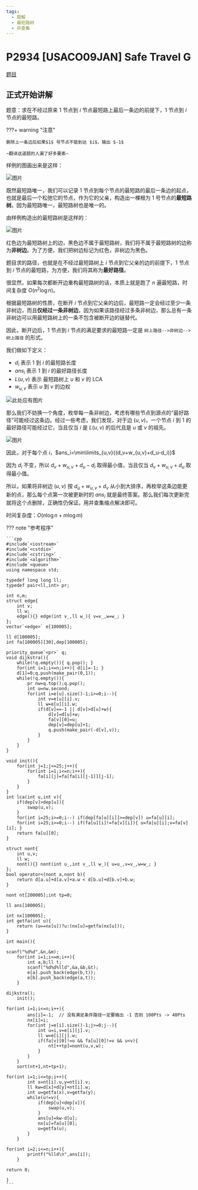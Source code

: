 ```yaml
---
tags:
  - 题解
  - 最短路树
  - 并查集
---
```

# P2934 [USACO09JAN] Safe Travel G

[题目](https://www.luogu.com.cn/problem/P2934)

## 正式开始讲解

题意：求在不经过原来 $1$ 节点到 $i$ 节点最短路上最后一条边的前提下，$1$ 节点到 $i$ 节点的最短路。

???+ warning "注意"

    删除上一条边后如果$1$ 号节点不能到达 $i$，输出 $-1$

    ~翻译这道题的人漏了好多要素~

样例的图画出来是这样：

![图片](https://s3.bmp.ovh/imgs/2022/01/75683b3a05cb0d40.png)

既然最短路唯一，我们可以记录 $1$ 节点到每个节点的最短路的最后一条边的起点，也就是最后一个松弛它的节点，作为它的父亲，构造出一棵根为 $1$ 号节点的**最短路树**。因为最短路唯一，最短路树也是唯一的。

由样例构造出的最短路树是这样的：

![图片](https://i.bmp.ovh/imgs/2022/01/7f6d0881b9d89ae6.png)

红色边为最短路树上的边，黑色边不属于最短路树，我们将不属于最短路树的边称为**非树边**。为了方便，我们把树边标记为红色，非树边为黑色。

题目求的路径，也就是在不经过最短路树上 $i$ 节点到它父亲的边的前提下，$1$ 节点到 $i$ 节点的最短路，为方便，我们将其称为**最好路径**。

很显然，如果每次都断开边重构最短路树的话，本质上就是跑了 $n$ 遍最短路，时间复杂度 $O(n^2\log n)$。

根据最短路树的性质，在断开 $i$ 节点到它父亲的边后，最短路一定会经过至少一条非树边，而且**仅经过一条非树边**，因为如果该路径经过多条非树边，那么总有一条非树边可以用最短路树上的一条不包含被断开边的链替代。

因此，断开边后，$1$ 节点到 $i$ 节点的满足要求的最短路一定是 `树上路径-->非树边-->树上路径` 的形式。

我们做如下定义：

+ $d_i$ 表示 $1$ 到 $i$ 的最短路长度
+ $ans_i$ 表示 $1$ 到 $i$ 的最好路径长度
+ $L(u,v)$ 表示 最短路树上 $u$ 和 $v$ 的 LCA
+ $w_{u,v}$ 表示 $u$ 到 $v$ 的边权

![此处应有图片](https://s4.ax1x.com/2022/01/08/7CTcCj.png)

那么我们不妨换一个角度，枚举每一条非树边，考虑有哪些节点到源点的“最好路径”可能经过这条边。经过一些考虑，我们发现，对于边 $(u,v)$，一个节点 $i$ 到 $1$ 的最好路径可能经过它，当且仅当 $i$ 是 $L(u,v)$ 的后代且是 $u$ 或 $v$ 的祖先。

![图片](https://s4.ax1x.com/2022/01/08/7CbfKI.png)

因此，对于每个点 $i$，$ans_i=\min\limits_{u,v}{(d_v+w_{u,v}+d_u-d_i)}$

因为 $d_i$ 不变，所以 $d_v+w_{u,v}+d_u-d_i$ 取得最小值，当且仅当 $d_v+w_{u,v}+d_u$ 取得最小值。

所以，如果将非树边 $(u,v)$ 按 $d_u+w_{u,v}+d_v$ 从小到大排序，再枚举这条边能更新的点，那么每个点第一次被更新时的 $ans_i$ 就是最终答案。那么我们每次更新完就将这个点删除，正确性仍保证。用并查集缩点解决即可。

时间复杂度：$O(n\log n+m\log m)$

??? note "参考程序"

    ```cpp
	#include`<iostream>`
	#include`<cstdio>`
	#include`<cstring>`
	#include`<algorithm>`
	#include`<queue>`
	using namespace std;

    typedef long long ll;
	typedef pair<ll,int> pr;

    int n,m;
	struct edge{
		int v;
		ll w;
		edge(){} edge(int v_,ll w_){ v=v_,w=w_; }
	};
	vector`<edge>` e[100005];

    ll d[100005];
	int fa[100005][30],dep[100005];

    priority_queue`<pr>` q;
	void dijkstra(){
		while(!q.empty()){ q.pop(); }
		for(int i=1;i<=n;i++){ d[i]=-1; }
		d[1]=0;q.push(make_pair(0,1));
		while(!q.empty()){
			pr nw=q.top();q.pop();
			int u=nw.second;
			for(int i=e[u].size()-1;i>=0;i--){
				int v=e[u][i].v;
				ll w=e[u][i].w;
				if(d[v]==-1 || d[v]>d[u]+w){
					d[v]=d[u]+w;
					fa[v][0]=u;
					dep[v]=dep[u]+1;
					q.push(make_pair(-d[v],v));
				}
			}
		}
	}

    void init(){
		for(int j=1;j<=25;j++){
			for(int i=1;i<=n;i++){
				fa[i][j]=fa[fa[i][j-1]][j-1];
			}
		}
	}
	int lca(int u,int v){
		if(dep[v]>dep[u]){
			swap(u,v);
		}
		for(int i=25;i>=0;i--) if(dep[fa[u][i]]>=dep[v]) u=fa[u][i];
		for(int i=25;i>=0;i--) if(fa[u][i]!=fa[v][i]){ u=fa[u][i];v=fa[v][i]; }
		return fa[u][0];
	}

    struct nont{
		int u,v;
		ll w;
		nont(){} nont(int u_,int v_,ll w_){ u=u_,v=v_,w=w_; }
	};
	bool operator<(nont a,nont b){
		return d[a.u]+d[a.v]+a.w < d[b.u]+d[b.v]+b.w;
	}

    nont nt[200005];int tp=0;

    ll ans[100005];

    int nx[100005];
	int getfa(int u){
		return (u==nx[u])?u:(nx[u]=getfa(nx[u]));
	}

    int main(){

    scanf("%d%d",&n,&m);
		for(int i=1;i<=m;i++){
			int a,b;ll t;
			scanf("%d%d%lld",&a,&b,&t);
			e[a].push_back(edge(b,t));
			e[b].push_back(edge(a,t));
		}

    dijkstra();
		init();

    for(int i=1;i<=n;i++){
			ans[i]=-1;	// 没有满足条件路径一定要输出 -1 否则 100Pts -> 40Pts
			nx[i]=i;
			for(int j=e[i].size()-1;j>=0;j--){
				int u=i,v=e[i][j].v;
				ll w=e[i][j].w;
				if(fa[v][0]!=u && fa[u][0]!=v && u<v){
					nt[++tp]=nont(u,v,w);
				}
			}
		}
		sort(nt+1,nt+tp+1);

    for(int i=1;i<=tp;i++){
			int x=nt[i].u,y=nt[i].v;
			ll kw=d[x]+d[y]+nt[i].w;
			int u=getfa(x),v=getfa(y);
			while(u!=v){
				if(dep[u]<dep[v]){
					swap(u,v);
				}
				ans[u]=kw-d[u];
				nx[u]=fa[u][0];
				u=getfa(u);
			}
		}

    for(int i=2;i<=n;i++){
			printf("%lld\n",ans[i]);
		}

    return 0;

    }
	```
